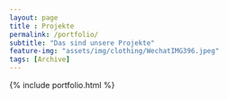 ```yaml
--- 
layout: page
title : Projekte 
permalink: /portfolio/
subtitle: "Das sind unsere Projekte" 
feature-img: "assets/img/clothing/WechatIMG396.jpeg"
tags: [Archive]
---
```


{% include portfolio.html %}

